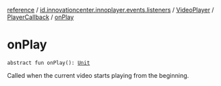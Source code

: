 [reference](../../../index.md) / [id.innovationcenter.innoplayer.events.listeners](../../index.md) / [VideoPlayer](../index.md) / [PlayerCallback](index.md) / [onPlay](./on-play.md)

# onPlay

`abstract fun onPlay(): `[`Unit`](https://kotlinlang.org/api/latest/jvm/stdlib/kotlin/-unit/index.html)

Called when the current video starts playing from the beginning.

